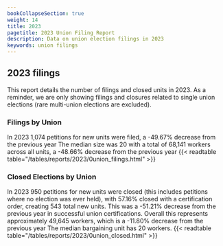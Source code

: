 ```yaml
---
bookCollapseSection: true
weight: 14
title: 2023
pagetitle: 2023 Union Filing Report
description: Data on union election filings in 2023
keywords: union filings
---
```


## 2023 filings

This report details the number of filings and closed units in 2023. As a reminder, we are only showing filings and closures related to single union elections (rare multi-union elections are excluded).

### Filings by Union
In 2023 1,074 petitions for new units were filed, a -49.67% decrease from the previous year The median size was 20 with a total of 68,141 workers across all units, a -48.66% decrease from the previous year
{{< readtable table="/tables/reports/2023/0union_filings.html" >}}

### Closed Elections by Union
In 2023 950 petitions for new units were closed (this includes petitions where no election was ever held), with 57.16% closed with a certification order, creating 543 total new units. This was a -51.21% decrease from the previous year in successful union certifications. Overall this represents approximately 49,645 workers, which is a -11.80% decrease from the previous year The median bargaining unit has 20 workers.
{{< readtable table="/tables/reports/2023/0union_closed.html" >}}

